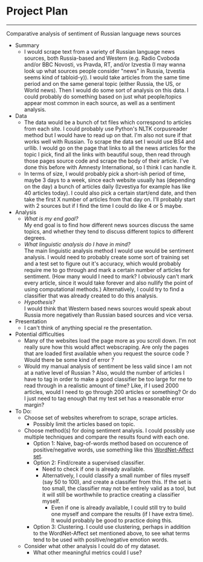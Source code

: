 Project Plan
=============
<hr>
Comparative analysis of sentiment of Russian language news sources

- Summary
	- I would scrape text from a variety of Russian language news sources, both Russia-based and Western (e.g. Radio Cvoboda and/or BBC Novosti, vs Pravda, RT, and/or Izvestia (I may wanna look up what sources people consider "news" in Russia, Izvestia seems kind of tabloid-y)). I would take articles from the same time period and on the same general topic (either Russia, the US, or World news). Then I would do some sort of analysis on this data. I could probably do something based on just what people/topics appear most common in each source, as well as a sentiment analysis. 
- Data
	- The data would be a bunch of txt files which correspond to articles from each site. I could probably use Python's NLTK corpusreader method but I would have to read up on that. I'm also not sure if that works well with Russian. To scrape the data set I would use BS4 and urllib. I would go on the page that links to all the news articles for the topic I pick, find all the links with beautiful soup, then read through those pages source code and scrape the body of their article. I've done this before with Amnesty International, so I think I can handle it. 
	- In terms of size, I would probably pick a short-ish period of time, maybe 3 days to a week, since each website usually has (depending on the day) a bunch of articles daily (Izvestiya for example has like 40 articles today). I could also pick a certain start/end date, and then take the first X number of articles from that day on. I'll probably start with 2 sources but if I find the time I could do like 4 or 5 maybe.
- Analysis
	- *What is my end goal?* <br> My end goal is to find how different news sources discuss the same topics, and whether they tend to discuss different topics to different degrees.
	- *What linguistic analysis do I have in mind?* <br> The main linguistic analysis method I would use would be sentiment analysis. I would need to probably create some sort of training set and a test set to figure out it's accuracy, which would probably require me to go through and mark a certain number of articles for sentiment. (How many would I need to mark? I obviously can't mark every article, since it would take forever and also nullify the point of using computational methods.) Alternatively, I could try to find a classifier that was already created to do this analysis.
	- *Hypothesis?* <br> I would think that Western based news sources would speak about Russia more negatively than Russian based sources and vice versa.
- Presentation
	- I can't think of anything special re the presentation.
- Potential difficulties
	- Many of the websites load the page more as you scroll down. I'm not really sure how this would affect webscraping. Are only the pages that are loaded first available when you request the source code ? Would there be some kind of error ?
	- Would my manual analysis of sentiment be less valid since I am not at a native level of Russian ? Also, would the number of articles I have to tag in order to make a good classifier be too large for me to read through in a realistic amount of time? Like, if I used 2000 articles, would I need to go through 200 articles or something? Or do I just need to tag enough that my test set has a reasonable error margin?
- To Do:
	- Choose set of websites wherefrom to scrape, scrape articles.
		- Possibly limit the articles based on topic.
	- Choose method(s) for doing sentiment analysis. I could possibly use multiple techniques and compare the results found with each one.
		- Option 1: Naive, bag-of-words method based on occurence of positive/negative words, use something like this [WordNet-Affect set](http://lilu.fcim.utm.md/resourcesRoRuWNA_ru.html).
		- Option 2: Find/create a supervised classifier.
			- Need to check if one is already available.
			- Alternatively, I could classify a small number of files myself (say 50 to 100), and create a classifier from this. If the set is too small, the classifier may not be entirely valid as a tool, but it will still be worthwhile to practice creating a classifier myself.
				- Even if one is already available, I could still try to build one myself and compare the results (if I have extra time). It would probably be good to practice doing this.
		- Option 3: Clustering. I could use clustering, perhaps in addition to the WordNet-Affect set mentioned above, to see what terms tend to be used with positive/negative emotion words.
	- Consider what other analysis I could do of my dataset.
		- What other meaningful metrics could I use?
